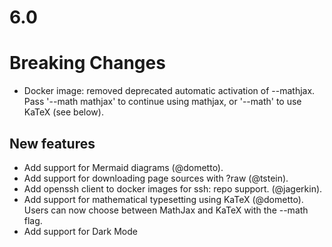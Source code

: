 # 6.0

# Breaking Changes

* Docker image: removed deprecated automatic activation of --mathjax. Pass '--math mathjax' to continue using mathjax, or '--math' to use KaTeX (see below).

## New features

* Add support for Mermaid diagrams (@dometto).
* Add support for downloading page sources with ?raw (@tstein).
* Add openssh client to docker images for ssh: repo support. (@jagerkin).
* Add support for mathematical typesetting using KaTeX (@dometto). Users can now choose between MathJax and KaTeX with the --math flag.
* Add support for Dark Mode